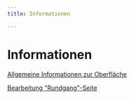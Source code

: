 ```yaml
---
title: Informationen

---
```

# Informationen

[Allgemeine Informationen zur Oberfläche](https://antik-ameln.netlify.app/admin/Forestry.io%20Interface%20&%20Markdown.pdf)

[Bearbeitung "Rundgang"-Seite](https://antik-ameln.netlify.app/admin/Antik-Ameln_Rundgang.pdf)